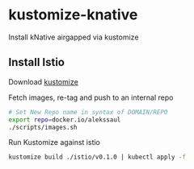 # kustomize-knative

Install kNative airgapped via kustomize

## Install Istio

Download [kustomize](https://github.com/kubernetes-sigs/kustomize/releases)

Fetch images, re-tag and push to an internal repo

```sh
# Set New Repo name in syntax of DOMAIN/REPO
export repo=docker.io/alekssaul
./scripts/images.sh
```

Run Kustomize against istio

```sh
kustomize build ./istio/v0.1.0 | kubectl apply -f
```
